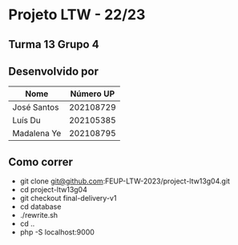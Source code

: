 # Projeto LTW - 22/23
## Turma 13 Grupo 4

## Desenvolvido por

| Nome        | Número UP |
|-------------|-----------|
| José Santos | 202108729 |
| Luís Du     | 202105385 |
| Madalena Ye | 202108795 |

## Como correr

* git clone git@github.com:FEUP-LTW-2023/project-ltw13g04.git
* cd project-ltw13g04
* git checkout final-delivery-v1
* cd database
* ./rewrite.sh
* cd ..
* php -S localhost:9000
